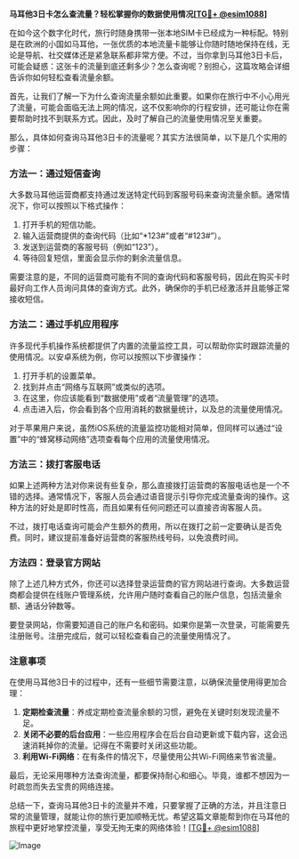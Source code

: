 **马耳他3日卡怎么查流量？轻松掌握你的数据使用情况[[TG💪+ @esim1088](https://t.me/s/esim1088)]**

在如今这个数字化时代，旅行时随身携带一张本地SIM卡已经成为一种标配。特别是在欧洲的小国如马耳他，一张优质的本地流量卡能够让你随时随地保持在线，无论是导航、社交媒体还是紧急联系都非常方便。不过，当你拿到马耳他3日卡后，可能会疑惑：这张卡的流量到底还剩多少？怎么查询呢？别担心，这篇攻略会详细告诉你如何轻松查看流量余额。

首先，让我们了解一下为什么查询流量余额如此重要。如果你在旅行中不小心用光了流量，可能会面临无法上网的情况，这不仅影响你的行程安排，还可能让你在需要帮助时找不到联系方式。因此，及时了解自己的流量使用情况至关重要。

那么，具体如何查询马耳他3日卡的流量呢？其实方法很简单，以下是几个实用的步骤：

### 方法一：通过短信查询

大多数马耳他运营商都支持通过发送特定代码到客服号码来查询流量余额。通常情况下，你可以按照以下格式操作：

1. 打开手机的短信功能。
2. 输入运营商提供的查询代码（比如“*123#”或者“#123#”）。
3. 发送到运营商的客服号码（例如“123”）。
4. 等待回复短信，里面会显示你的剩余流量信息。

需要注意的是，不同的运营商可能有不同的查询代码和客服号码，因此在购买卡时最好向工作人员询问具体的查询方式。此外，确保你的手机已经激活并且能够正常接收短信。

### 方法二：通过手机应用程序

许多现代手机操作系统都提供了内置的流量监控工具，可以帮助你实时跟踪流量的使用情况。以安卓系统为例，你可以按照以下步骤操作：

1. 打开手机的设置菜单。
2. 找到并点击“网络与互联网”或类似的选项。
3. 在这里，你应该能看到“数据使用”或者“流量管理”的选项。
4. 点击进入后，你会看到各个应用消耗的数据量统计，以及总的流量使用情况。

对于苹果用户来说，虽然iOS系统的流量监控功能相对简单，但同样可以通过“设置”中的“蜂窝移动网络”选项查看每个应用的流量使用情况。

### 方法三：拨打客服电话

如果上述两种方法对你来说有些复杂，那么直接拨打运营商的客服电话也是一个不错的选择。通常情况下，客服人员会通过语音提示引导你完成流量查询的操作。这种方法的好处是即时性高，而且如果有任何问题还可以直接咨询客服人员。

不过，拨打电话查询可能会产生额外的费用，所以在拨打之前一定要确认是否免费。同时，建议提前准备好运营商的客服热线号码，以免浪费时间。

### 方法四：登录官方网站

除了上述几种方式外，你还可以选择登录运营商的官方网站进行查询。大多数运营商都会提供在线账户管理系统，允许用户随时查看自己的账户信息，包括流量余额、通话分钟数等。

要登录网站，你需要知道自己的账户名和密码。如果你是第一次登录，可能需要先注册账号。注册完成后，就可以轻松查看自己的流量使用情况了。

### 注意事项

在使用马耳他3日卡的过程中，还有一些细节需要注意，以确保流量使用得更加合理：

1. **定期检查流量**：养成定期检查流量余额的习惯，避免在关键时刻发现流量不足。
2. **关闭不必要的后台应用**：一些应用程序会在后台自动更新或下载内容，这会迅速消耗掉你的流量。记得在不需要时关闭这些功能。
3. **利用Wi-Fi网络**：在有条件的情况下，尽量使用公共Wi-Fi网络来节省流量。

最后，无论采用哪种方法查询流量，都要保持耐心和细心。毕竟，谁都不想因为一时疏忽而失去宝贵的网络连接。

总结一下，查询马耳他3日卡的流量并不难，只要掌握了正确的方法，并且注意日常的流量管理，就能让你的旅行更加顺畅无忧。希望这篇文章能帮到你在马耳他的旅程中更好地掌控流量，享受无拘无束的网络体验！[[TG💪+ @esim1088](https://t.me/s/esim1088)] 

![Image](https://i.postimg.cc/4NQfJmqS/Snipaste-2025-05-13-00-14-12.png)